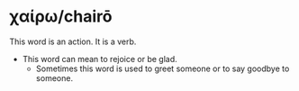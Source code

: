 # χαίρω/chairō
This word is an action. It is a verb.

* This word can mean to rejoice or be glad.
    * Sometimes this word is used to greet someone or to say goodbye to someone. 
